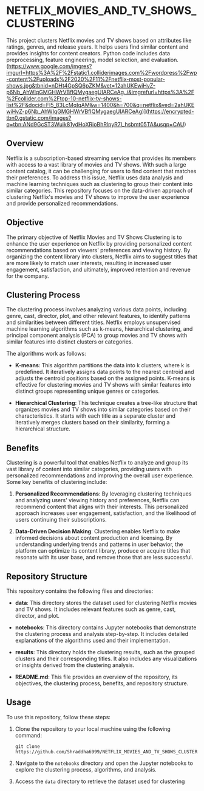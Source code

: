 # NETFLIX_MOVIES_AND_TV_SHOWS_CLUSTERING
This project clusters Netflix movies and TV shows based on attributes like ratings, genres, and release years. It helps users find similar content and provides insights for content creators. Python code includes data preprocessing, feature engineering, model selection, and evaluation.
(https://www.google.com/imgres?imgurl=https%3A%2F%2Fstatic1.colliderimages.com%2Fwordpress%2Fwp-content%2Fuploads%2F2020%2F11%2Fnetflix-most-popular-shows.jpg&tbnid=nDHt4GpSQ6pZKM&vet=12ahUKEwiHvZ-p6Nb_AhWIqGMGHWrVBfIQMygaegUIARCeAg..i&imgrefurl=https%3A%2F%2Fcollider.com%2Ftop-10-netflix-tv-shows-list%2F&docid=FI5_83LcMqIqAM&w=1400&h=700&q=netflix&ved=2ahUKEwiHvZ-p6Nb_AhWIqGMGHWrVBfIQMygaegUIARCeAg)](https://encrypted-tbn0.gstatic.com/images?q=tbn:ANd9GcST3Wuik81ydHoXRioBhRlpyR7I_hsbmt05TA&usqp=CAU)


## Overview

Netflix is a subscription-based streaming service that provides its members with access to a vast library of movies and TV shows. With such a large content catalog, it can be challenging for users to find content that matches their preferences. To address this issue, Netflix uses data analysis and machine learning techniques such as clustering to group their content into similar categories. This repository focuses on the data-driven approach of clustering Netflix's movies and TV shows to improve the user experience and provide personalized recommendations.

## Objective

The primary objective of Netflix Movies and TV Shows Clustering is to enhance the user experience on Netflix by providing personalized content recommendations based on viewers' preferences and viewing history. By organizing the content library into clusters, Netflix aims to suggest titles that are more likely to match user interests, resulting in increased user engagement, satisfaction, and ultimately, improved retention and revenue for the company.

## Clustering Process

The clustering process involves analyzing various data points, including genre, cast, director, plot, and other relevant features, to identify patterns and similarities between different titles. Netflix employs unsupervised machine learning algorithms such as k-means, hierarchical clustering, and principal component analysis (PCA) to group movies and TV shows with similar features into distinct clusters or categories.

The algorithms work as follows:

- **K-means**: This algorithm partitions the data into k clusters, where k is predefined. It iteratively assigns data points to the nearest centroid and adjusts the centroid positions based on the assigned points. K-means is effective for clustering movies and TV shows with similar features into distinct groups representing unique genres or categories.

- **Hierarchical Clustering**: This technique creates a tree-like structure that organizes movies and TV shows into similar categories based on their characteristics. It starts with each title as a separate cluster and iteratively merges clusters based on their similarity, forming a hierarchical structure.

## Benefits

Clustering is a powerful tool that enables Netflix to analyze and group its vast library of content into similar categories, providing users with personalized recommendations and improving the overall user experience. Some key benefits of clustering include:

1. **Personalized Recommendations**: By leveraging clustering techniques and analyzing users' viewing history and preferences, Netflix can recommend content that aligns with their interests. This personalized approach increases user engagement, satisfaction, and the likelihood of users continuing their subscriptions.

2. **Data-Driven Decision Making**: Clustering enables Netflix to make informed decisions about content production and licensing. By understanding underlying trends and patterns in user behavior, the platform can optimize its content library, produce or acquire titles that resonate with its user base, and remove those that are less successful.

## Repository Structure

This repository contains the following files and directories:

- **data**: This directory stores the dataset used for clustering Netflix movies and TV shows. It includes relevant features such as genre, cast, director, and plot.

- **notebooks**: This directory contains Jupyter notebooks that demonstrate the clustering process and analysis step-by-step. It includes detailed explanations of the algorithms used and their implementation.

- **results**: This directory holds the clustering results, such as the grouped clusters and their corresponding titles. It also includes any visualizations or insights derived from the clustering analysis.

- **README.md**: This file provides an overview of the repository, its objectives, the clustering process, benefits, and repository structure.

## Usage

To use this repository, follow these steps:

1. Clone the repository to your local machine using the following command:
   ```
   git clone https://github.com/Shraddha6999/NETFLIX_MOVIES_AND_TV_SHOWS_CLUSTERING
   ```

2. Navigate to the `notebooks` directory and open the Jupyter notebooks to explore the clustering process, algorithms, and analysis.

3. Access the `data` directory to retrieve the dataset used for clustering
